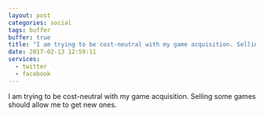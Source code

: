 ```yaml
---
layout: post
categories: social
tags: buffer
buffer: true
title: "I am trying to be cost-neutral with my game acquisition. Selling some games should allow me to get new ones."
date: 2017-02-13 12:59:11
services: 
  - twitter
  - facebook
---
```

I am trying to be cost-neutral with my game acquisition. Selling some games should allow me to get new ones.

